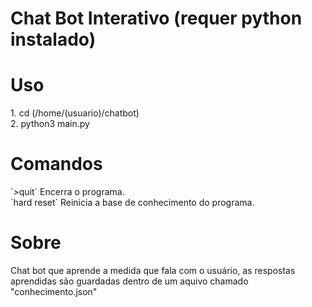 # Chat Bot Interativo (requer python instalado)
<h1>Uso</h1>
1. cd (/home/(usuario)/chatbot)<br>
2. python3 main.py

<h1>Comandos</h1>
`>quit`
Encerra o programa.<br>
`hard reset`
Reinicia a base de conhecimento do programa.

<h1>Sobre</h1>
<p>Chat bot que aprende a medida que fala com o usuário, as respostas aprendidas são guardadas dentro de um aquivo chamado "conhecimento.json"</p>
